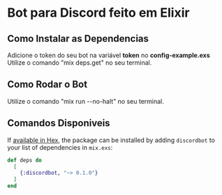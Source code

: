 # Bot para Discord feito em Elixir

## Como Instalar as Dependencias

Adicione o token do seu bot na variável **token** no **config-example.exs**
Utilize o comando "mix deps.get" no seu terminal.

## Como Rodar o Bot

Utilize o comando "mix run --no-halt" no seu terminal.

## Comandos Disponiveis

If [available in Hex](https://hex.pm/docs/publish), the package can be installed
by adding `discordbot` to your list of dependencies in `mix.exs`:

```elixir
def deps do
  [
    {:discordbot, "~> 0.1.0"}
  ]
end
```

